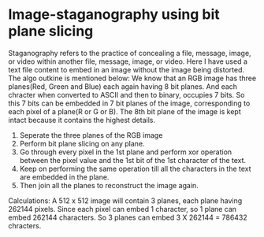 # Image-staganography using bit plane slicing
Staganography refers to the practice of concealing a file, message, image, or video within another file, message, image, or video. Here I have used a text file content to embed in an image without the image being distorted. 
The algo outkine is mentioned below:
We know that an RGB image has three planes(Red, Green and Blue) each again having 8 bit planes. And each chracter when converted to ASCII and then to binary, occupies 7 bits. So this 7 bits can be embedded in 7 bit planes of the image, corresponding to each pixel of a plane(R or G or B). The 8th bit plane of the image is kept intact because it contains the highest details. 
1. Seperate the three planes of the RGB image
1. Perform bit plane slicing on any plane.
2. Go through every pixel in the 1st plane and perform xor operation between the pixel value and the 1st bit of the 1st character of the text.
3. Keep on performing the same operation till all the characters in the text are embedded in the plane.
4. Then join all the planes to reconstruct the image again.

Calculations:
A 512 x 512 image will contain 3 planes, each plane having 262144 pixels. 
Since each pixel can embed 1 character, so 1 plane can embed 262144 characters.
So 3 planes can embed 3 X 262144 = 786432 chracters.

